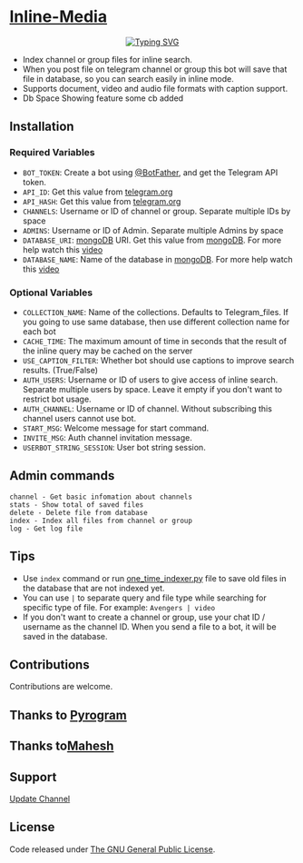 # [Inline-Media](https://github.com/GouthamSER/Inline-Media)
<p align = "center">
<a href="https://git.io/typing-svg"><img src="https://readme-typing-svg.herokuapp.com?font=Fira+Code&size=17&pause=1000&width=435&lines=Welcome+To+Inline+Media+Bot;Created+by+GouthamSER;Inline+Media+bot+Use+Indexes+Files+above+2GB;+A+Bot+with+double+button+Start+message+with+pic+Simple+features!" alt="Typing SVG" /></a>
</p>

* Index channel or group files for inline search.
* When you post file on telegram channel or group this bot will save that file in database, so you can search easily in inline mode.
* Supports document, video and audio file formats with caption support.
* Db Space Showing feature some cb added

## Installation



### Required Variables
* `BOT_TOKEN`: Create a bot using [@BotFather](https://telegram.dog/BotFather), and get the Telegram API token.
* `API_ID`: Get this value from [telegram.org](https://my.telegram.org/apps)
* `API_HASH`: Get this value from [telegram.org](https://my.telegram.org/apps)
* `CHANNELS`: Username or ID of channel or group. Separate multiple IDs by space
* `ADMINS`: Username or ID of Admin. Separate multiple Admins by space
* `DATABASE_URI`: [mongoDB](https://www.mongodb.com) URI. Get this value from [mongoDB](https://www.mongodb.com). For more help watch this [video](https://youtu.be/@im_goutham_josh)
* `DATABASE_NAME`: Name of the database in [mongoDB](https://www.mongodb.com). For more help watch this [video](https://youtu.be/@im_goutham_josh)

### Optional Variables
* `COLLECTION_NAME`: Name of the collections. Defaults to Telegram_files. If you going to use same database, then use different collection name for each bot
* `CACHE_TIME`: The maximum amount of time in seconds that the result of the inline query may be cached on the server
* `USE_CAPTION_FILTER`: Whether bot should use captions to improve search results. (True/False)
* `AUTH_USERS`: Username or ID of users to give access of inline search. Separate multiple users by space. Leave it empty if you don't want to restrict bot usage.
* `AUTH_CHANNEL`: Username or ID of channel. Without subscribing this channel users cannot use bot.
* `START_MSG`: Welcome message for start command.
* `INVITE_MSG`: Auth channel invitation message.
* `USERBOT_STRING_SESSION`: User bot string session.
## Admin commands
```
channel - Get basic infomation about channels
stats - Show total of saved files
delete - Delete file from database
index - Index all files from channel or group
log - Get log file
```

## Tips
* Use `index` command or run [one_time_indexer.py](one_time_indexer.py) file to save old files in the database that are not indexed yet.
* You can use `|` to separate query and file type while searching for specific type of file. For example: `Avengers | video`
* If you don't want to create a channel or group, use your chat ID / username as the channel ID. When you send a file to a bot, it will be saved in the database.

## Contributions
Contributions are welcome.

## Thanks to [Pyrogram](https://github.com/pyrogram/pyrogram)
## Thanks to[Mahesh](https://github.com/Mahesh0253)

## Support
[Update Channel](https://t.me/wudixh13)

## License
Code released under [The GNU General Public License](LICENSE).

